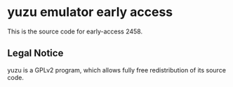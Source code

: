 yuzu emulator early access
=============

This is the source code for early-access 2458.

## Legal Notice

yuzu is a GPLv2 program, which allows fully free redistribution of its source code.